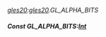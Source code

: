 _[gles20](../../modules/gles20/gles20-module.md):[gles20](../../modules/gles20/gles20-module.md).GL\_ALPHA\_BITS_
##### Const GL\_ALPHA\_BITS:[Int](../../modules/wonkey/wonkey-types-int.md)
